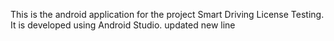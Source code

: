 This is the android application for the project Smart Driving License Testing. It is developed using Android Studio.
updated
new line
